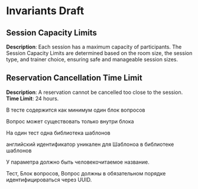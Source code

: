 # Invariants Draft

## Session Capacity Limits

**Description**: Each session has a maximum capacity of participants. The Session Capacity Limits are determined based on the room size, the session type, and trainer choice, ensuring safe and manageable session sizes.

## Reservation Cancellation Time Limit

**Description**: A reservation cannot be cancelled too close to the session.
**Time Limit**: 24 hours.


В тесте содержится как минимум один блок вопросов

Вопрос может существовать только внутри блока


На один тест одна библиотека шаблонов

английский идентификатор уникален для Шаблоноа в библиотеке шаблонов 

У параметра должно быть человекочитаемое название.

Тест, Блок вопросов, Вопрос должны в обязательном порядке идентифицироваться через UUID.



